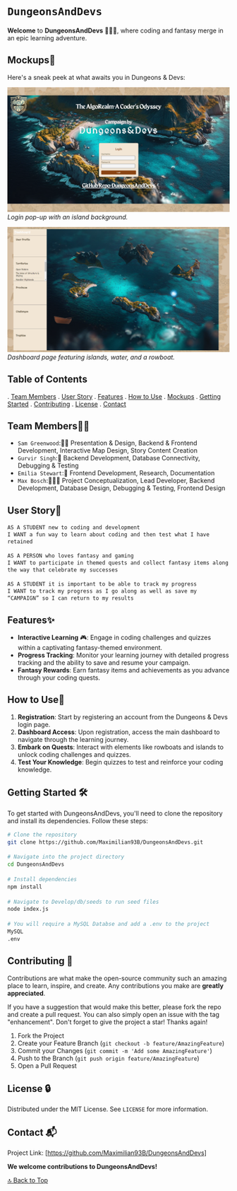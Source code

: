 # `DungeonsAndDevs`

**Welcome** to **DungeonsAndDevs** 🏰👨‍💻, where coding and fantasy merge in an epic learning adventure.


## Mockups🎨

Here's a sneak peek at what awaits you in Dungeons & Devs:

![Login Page](Develop/public/images/loginPage.png)
*Login pop-up with an island background.*

![Main Dashboard](Develop/public/images/mainPage.png)
*Dashboard page featuring islands, water, and a rowboat.*


## Table of Contents
. [Team Members](#team-members)
. [User Story](#user-story)
. [Features](#features)
. [How to Use](#how-to-use)
. [Mockups](#mockups)
. [Getting Started](#getting-started)
. [Contributing](#contributing)
. [License](#license)
. [Contact](#contact)


## Team Members🧑‍💻

- `Sam Greenwood`:🎨🔧
Presentation & Design, Backend & Frontend Development, Interactive Map Design, Story Content Creation
- `Gurvir Singh`:🔧 
Backend Development, Database Connectivity, Debugging & Testing
- `Emilia Stewart`:🎨 
Frontend Development, Research, Documentation
- `Max Bosch`:🎨🔧🔧
 Project Conceptualization, Lead Developer, Backend Development, Database Design, Debugging & Testing, Frontend Design

## User Story📖

```text
AS A STUDENT new to coding and development
I WANT a fun way to learn about coding and then test what I have retained

AS A PERSON who loves fantasy and gaming 
I WANT to participate in themed quests and collect fantasy items along the way that celebrate my successes

AS A STUDENT it is important to be able to track my progress
I WANT to track my progress as I go along as well as save my “CAMPAIGN” so I can return to my results
```
## Features✨

- **Interactive Learning** 🎮: Engage in coding challenges and quizzes within a captivating fantasy-themed environment.
- **Progress Tracking**: Monitor your learning journey with detailed progress tracking and the ability to save and resume your campaign.
- **Fantasy Rewards**: Earn fantasy items and achievements as you advance through your coding quests.

## How to Use🚀

1. **Registration**: Start by registering an account from the Dungeons & Devs login page.
2. **Dashboard Access**: Upon registration, access the main dashboard to navigate through the learning journey.
3. **Embark on Quests**: Interact with elements like rowboats and islands to unlock coding challenges and quizzes.
4. **Test Your Knowledge**: Begin quizzes to test and reinforce your coding knowledge.


## Getting Started 🛠️

To get started with DungeonsAndDevs, you'll need to clone the repository and install its dependencies. Follow these steps:

```bash
# Clone the repository
git clone https://github.com/Maximilian93B/DungeonsAndDevs.git

# Navigate into the project directory
cd DungeonsAndDevs

# Install dependencies
npm install

# Navigate to Develop/db/seeds to run seed files 
node index.js 

# You will require a MySQL Databse and add a .env to the project 
MySQL 
.env 

```

## Contributing 🤝

Contributions are what make the open-source community such an amazing place to learn, inspire, and create. Any contributions you make are **greatly appreciated**.

If you have a suggestion that would make this better, please fork the repo and create a pull request. You can also simply open an issue with the tag "enhancement". Don't forget to give the project a star! Thanks again!

1. Fork the Project
2. Create your Feature Branch (`git checkout -b feature/AmazingFeature`)
3. Commit your Changes (`git commit -m 'Add some AmazingFeature'`)
4. Push to the Branch (`git push origin feature/AmazingFeature`)
5. Open a Pull Request

## License 🔒

Distributed under the MIT License. See `LICENSE` for more information.

## Contact 📬

Project Link: [https://github.com/Maximilian93B/DungeonsAndDevs]



**We welcome contributions to DungeonsAndDevs!** 

[🔝 Back to Top](#table-of-contents)




